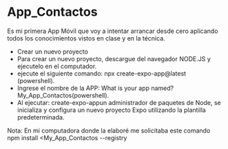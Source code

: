 # App_Contactos
Es mi primera App Móvil que voy a intentar arrancar desde cero aplicando todos los conocimientos vistos en clase y en la técnica.
- Crear un nuevo proyecto
- Para crear un nuevo proyecto, descargue del navegador NODE.JS y ejecutelo en el computador.
- ejecute el siguiente comando: npx create-expo-app@latest (powershell).
- Ingrese el nombre de la APP: What is your app named? My_App_Contactos(powershell).
- Al ejecutar: create-expo-appun administrador de paquetes de Node, se inicializa y configura un nuevo proyecto Expo utilizando la plantilla predeterminada.


Nota: En mi computadora donde la elaboré me solicitaba este comando npm install <My_App_Contactos --registry
